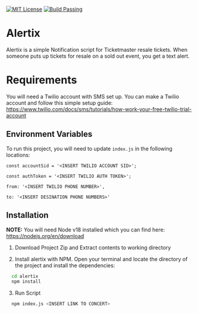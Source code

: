 [![MIT License](https://img.shields.io/badge/License-MIT-red.svg)](https://choosealicense.com/licenses/mit/) [![Build Passing](https://img.shields.io/badge/Build-Passing-green.svg)]()


# Alertix

Alertix is a simple Notification script for Ticketmaster resale tickets. When someone puts up tickets for resale on a sold out event, you get a text alert.

# Requirements

You will need a Twilio account with SMS set up. You can make a Twilio account and follow this simple setup guide: https://www.twilio.com/docs/sms/tutorials/how-work-your-free-twilio-trial-account





## Environment Variables

To run this project, you will need to update `index.js` in the following locations:

`const accountSid = '<INSERT TWILIO ACCOUNT SID>';`

`const authToken = '<INSERT TWILIO AUTH TOKEN>';`

`from: '<INSERT TWILIO PHONE NUMBER>',`

`to: '<INSERT DESINATION PHONE NUMBERS>'`


## Installation

**NOTE:** You will need Node v18 installed which you can find here: https://nodejs.org/en/download

1. Download Project Zip and Extract contents to working directory

2. Install alertix with NPM. Open your terminal and locate the directory of the project and install the dependencies:

```bash
  cd alertix
  npm install
```

3. Run Script

```bash
  npm index.js <INSERT LINK TO CONCERT>
```
    